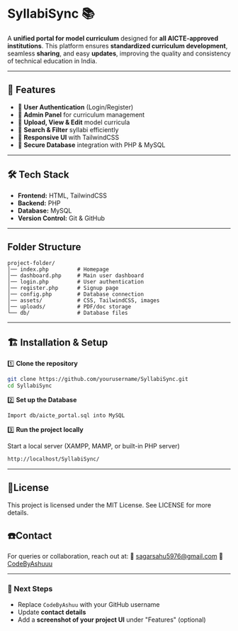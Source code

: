 # SyllabiSync 📚

A **unified portal for model curriculum** designed for **all AICTE-approved institutions**. This platform ensures **standardized curriculum development**, seamless **sharing**, and easy **updates**, improving the quality and consistency of technical education in India.

---

## 🚀 Features
- 🔹 **User Authentication** (Login/Register)
- 🔹 **Admin Panel** for curriculum management
- 🔹 **Upload, View & Edit** model curricula
- 🔹 **Search & Filter** syllabi efficiently
- 🔹 **Responsive UI** with TailwindCSS
- 🔹 **Secure Database** integration with PHP & MySQL

---

## 🛠️ Tech Stack
- **Frontend:** HTML, TailwindCSS  
- **Backend:** PHP  
- **Database:** MySQL  
- **Version Control:** Git & GitHub  

---

## Folder Structure
```
project-folder/
│── index.php         # Homepage
│── dashboard.php     # Main user dashboard
│── login.php         # User authentication
│── register.php      # Signup page
│── config.php        # Database connection
│── assets/           # CSS, TailwindCSS, images
│── uploads/          # PDF/doc storage
└── db/               # Database files
```

---

## 🏗️ Installation & Setup
1️⃣ **Clone the repository**
```sh
git clone https://github.com/yourusername/SyllabiSync.git
cd SyllabiSync
```

2️⃣ **Set up the Database**
```sh
Import db/aicte_portal.sql into MySQL
```

3️⃣ **Run the project locally**

Start a local server (XAMPP, MAMP, or built-in PHP server)
```sh
http://localhost/SyllabiSync/
```
---

## 🪪License
This project is licensed under the MIT License. See LICENSE for more details.

## ☎️Contact
For queries or collaboration, reach out at:
📧 sagarsahu5976@gmail.com
🔗 <a href="https://github.com/CodeByAshuu">CodeByAshuuu</a>

---

### **📌 Next Steps**
- Replace `CodeByAshuu` with your GitHub username  
- Update **contact details**  
- Add a **screenshot of your project UI** under "Features" (optional)  

